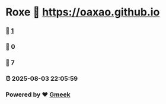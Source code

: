 # Roxe :link: https://oaxao.github.io 
### :page_facing_up: [1](https://oaxao.github.io/tag.html) 
### :speech_balloon: 0 
### :hibiscus: 7 
### :alarm_clock: 2025-08-03 22:05:59 
### Powered by :heart: [Gmeek](https://github.com/Meekdai/Gmeek)
